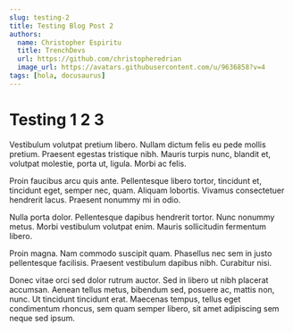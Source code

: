 ```yaml
---
slug: testing-2
title: Testing Blog Post 2 
authors:
  name: Christopher Espiritu 
  title: TrenchDevs
  url: https://github.com/christopheredrian
  image_url: https://avatars.githubusercontent.com/u/9636858?v=4
tags: [hola, docusaurus]
---
```


# Testing 1 2 3


Vestibulum volutpat pretium libero. Nullam dictum felis eu pede mollis pretium. Praesent egestas tristique nibh. Mauris turpis nunc, blandit et, volutpat molestie, porta ut, ligula. Morbi ac felis.

Proin faucibus arcu quis ante. Pellentesque libero tortor, tincidunt et, tincidunt eget, semper nec, quam. Aliquam lobortis. Vivamus consectetuer hendrerit lacus. Praesent nonummy mi in odio.

Nulla porta dolor. Pellentesque dapibus hendrerit tortor. Nunc nonummy metus. Morbi vestibulum volutpat enim. Mauris sollicitudin fermentum libero.

Proin magna. Nam commodo suscipit quam. Phasellus nec sem in justo pellentesque facilisis. Praesent vestibulum dapibus nibh. Curabitur nisi.

Donec vitae orci sed dolor rutrum auctor. Sed in libero ut nibh placerat accumsan. Aenean tellus metus, bibendum sed, posuere ac, mattis non, nunc. Ut tincidunt tincidunt erat. Maecenas tempus, tellus eget condimentum rhoncus, sem quam semper libero, sit amet adipiscing sem neque sed ipsum.